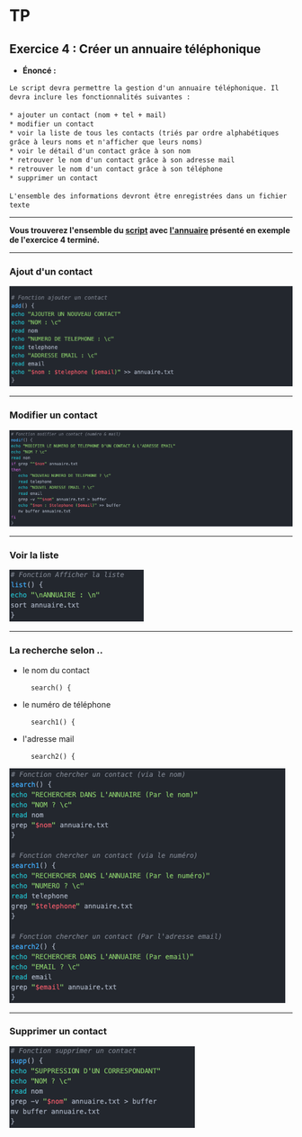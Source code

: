 # TP

## Exercice 4 : Créer un annuaire téléphonique

* **Énoncé :**

```
Le script devra permettre la gestion d'un annuaire téléphonique. Il devra inclure les fonctionnalités suivantes :

* ajouter un contact (nom + tel + mail)
* modifier un contact
* voir la liste de tous les contacts (triés par ordre alphabétiques grâce à leurs noms et n'afficher que leurs noms)
* voir le détail d'un contact grâce à son nom
* retrouver le nom d'un contact grâce à son adresse mail
* retrouver le nom d'un contact grâce à son téléphone
* supprimer un contact

L'ensemble des informations devront être enregistrées dans un fichier texte
```
-----------------

**Vous trouverez l'ensemble du [script](https://github.com/ByMSRT/Shell/blob/main/Scripts/Tp_4.sh) avec [l'annuaire](https://github.com/ByMSRT/Shell/blob/main/TP/annuaire.txt) présenté en exemple de l'exercice 4 terminé.**

-----------------

### Ajout d'un contact

![TP4_0](https://github.com/ByMSRT/Shell/blob/main/Images/TP4_0.png?raw=true)

-----------------

### Modifier un contact

![TP4_2](https://github.com/ByMSRT/Shell/blob/main/Images/TP4_2.png?raw=true)

-----------------

### Voir la liste

![TP4_3](https://github.com/ByMSRT/Shell/blob/main/Images/TP4_3.png?raw=true)

-----------------

### La recherche selon ..

* le nom du contact

        search() {
* le numéro de téléphone

        search1() {
* l'adresse mail

        search2() {

![TP4_4](https://github.com/ByMSRT/Shell/blob/main/Images/TP4_4.png?raw=true)

-----------------

### Supprimer un contact

![TP4_1](https://github.com/ByMSRT/Shell/blob/main/Images/TP4_1.png?raw=true)